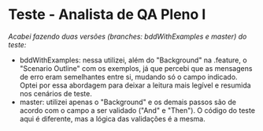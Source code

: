 # Teste - Analista de QA Pleno I

*Acabei fazendo duas versões (branches: bddWithExamples e master) do teste:*

  * bddWithExamples: nessa utilizei, além do "Background" na .feature, o "Scenario Outline" com os exemplos, já que percebi que as mensagens de erro eram semelhantes entre si, mudando só o campo indicado. Optei por essa abordagem para deixar a leitura mais legível e resumida nos cenários de teste.
  * master: utilizei apenas o "Background" e os demais passos são de acordo com o campo a ser validado ("And" e "Then"). O código do teste aqui é diferente, mas a lógica das validações é a mesma.
